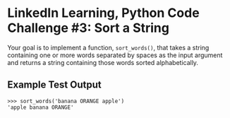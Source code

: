 # LinkedIn Learning, Python Code Challenge #3: Sort a String

Your goal is to implement a function, `sort_words()`, that takes a string containing one or more words separated by spaces as the input argument and returns a string containing those words sorted alphabetically.

## Example Test Output
```console
>>> sort_words('banana ORANGE apple')
'apple banana ORANGE'
```
